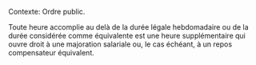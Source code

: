 Contexte: Ordre public.

Toute heure accomplie au delà de la durée légale hebdomadaire ou de la durée considérée comme équivalente est une heure supplémentaire qui ouvre droit à une majoration salariale ou, le cas échéant, à un repos compensateur équivalent.
